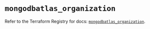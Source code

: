 # `mongodbatlas_organization`

Refer to the Terraform Registry for docs: [`mongodbatlas_organization`](https://registry.terraform.io/providers/mongodb/mongodbatlas/1.28.0/docs/resources/organization).
